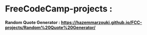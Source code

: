 # FreeCodeCamp-projects : 
#### Random Quote Generator : https://hazemmarzouki.github.io/FCC-projects/Random%20Quote%20Generator/
